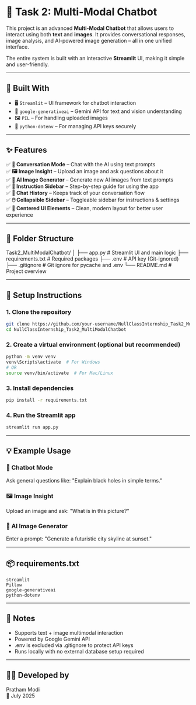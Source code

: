 # 🤖 Task 2: Multi-Modal Chatbot

This project is an advanced **Multi-Modal Chatbot** that allows users to interact using both **text** and **images**. It provides conversational responses, image analysis, and AI-powered image generation – all in one unified interface.

The entire system is built with an interactive **Streamlit** UI, making it simple and user-friendly.

---

## 🚀 Built With

- 🖥️ `Streamlit` – UI framework for chatbot interaction  
- 🧠 `google-generativeai` – Gemini API for text and vision understanding  
- 🖼️ `PIL` – For handling uploaded images  
- 🔐 `python-dotenv` – For managing API keys securely  

---

## ✨ Features

✅ **💬 Conversation Mode** – Chat with the AI using text prompts  
✅ **🖼️ Image Insight** – Upload an image and ask questions about it  
✅ **🎨 AI Image Generator** – Generate new AI images from text prompts  
✅ **📜 Instruction Sidebar** – Step-by-step guide for using the app  
✅ **📂 Chat History** – Keeps track of your conversation flow  
✅ **🖱️ Collapsible Sidebar** – Toggleable sidebar for instructions & settings  
✅ **🎯 Centered UI Elements** – Clean, modern layout for better user experience  

---

## 🧱 Folder Structure

Task2_MultiModalChatbot/
│
├── app.py              # Streamlit UI and main logic
├── requirements.txt    # Required packages
├── .env                # API key (Git-ignored)
├── .gitignore          # Git ignore for pycache and .env
└── README.md           # Project overview

---

## 🔧 Setup Instructions

### 1. Clone the repository

```bash
git clone https://github.com/your-username/NullClassInternship_Task2_MultiModalChatbot.git
cd NullClassInternship_Task2_MultiModalChatbot
```

### 2. Create a virtual environment (optional but recommended)

```bash
python -m venv venv
venv\Scripts\activate  # For Windows
# OR
source venv/bin/activate  # For Mac/Linux
```

### 3. Install dependencies

```bash
pip install -r requirements.txt
```

### 4. Run the Streamlit app

```bash
streamlit run app.py
```

---


## 💡 Example Usage

### 💬 Chatbot Mode

Ask general questions like:
"Explain black holes in simple terms."

### 🖼️ Image Insight

Upload an image and ask:
"What is in this picture?"

### 🎨 AI Image Generator

Enter a prompt:
"Generate a futuristic city skyline at sunset."

---

## 📦 requirements.txt

```
streamlit
Pillow
google-generativeai
python-dotenv
```

---

## 📌 Notes

- Supports text + image multimodal interaction
- Powered by Google Gemini API
- .env is excluded via .gitignore to protect API keys
- Runs locally with no external database setup required

---

## 👨‍💻 Developed by

Pratham Modi   
📅 July 2025